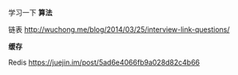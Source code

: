 学习一下
**算法**

链表 http://wuchong.me/blog/2014/03/25/interview-link-questions/

**缓存**

Redis https://juejin.im/post/5ad6e4066fb9a028d82c4b66